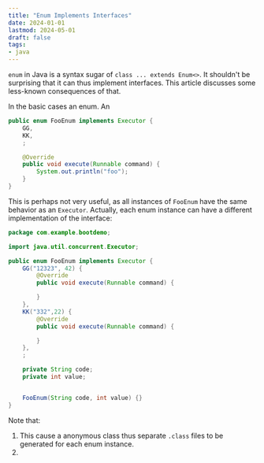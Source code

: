 ```yaml
---
title: "Enum Implements Interfaces"
date: 2024-01-01
lastmod: 2024-05-01
draft: false
tags:
- java
---
```


`enum` in Java is a syntax sugar of `class ... extends Enum<>`.
It shouldn't be surprising that it can thus implement interfaces.
This article discusses some less-known consequences of that.

<!--more-->

In the basic cases an enum. An 

```java
public enum FooEnum implements Executor {
    GG,
    KK,
    ;

    @Override
    public void execute(Runnable command) {
        System.out.println("foo");
    }
}
```

This is perhaps not very useful, as all instances of `FooEnum` have the same behavior as an `Executor`.
Actually, each enum instance can have a different implementation of the interface:

```java
package com.example.bootdemo;

import java.util.concurrent.Executor;

public enum FooEnum implements Executor {
    GG("12323", 42) {
        @Override
        public void execute(Runnable command) {

        }
    },
    KK("332",22) {
        @Override
        public void execute(Runnable command) {

        }
    },
    ;

    private String code;
    private int value;


    FooEnum(String code, int value) {}
}
```

Note that:
1. This cause a anonymous class thus separate `.class` files to be generated for each enum instance. 
2. 
